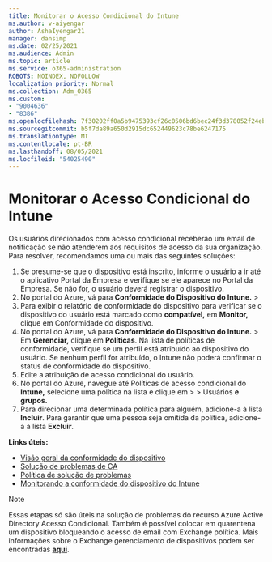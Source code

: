 ```yaml
---
title: Monitorar o Acesso Condicional do Intune
ms.author: v-aiyengar
author: AshaIyengar21
manager: dansimp
ms.date: 02/25/2021
ms.audience: Admin
ms.topic: article
ms.service: o365-administration
ROBOTS: NOINDEX, NOFOLLOW
localization_priority: Normal
ms.collection: Adm_O365
ms.custom:
- "9004636"
- "8386"
ms.openlocfilehash: 7f30202ff0a5b9475393cf26c0506bd6bec24f3d378052f24ebf7f327cf84689
ms.sourcegitcommit: b5f7da89a650d2915dc652449623c78be6247175
ms.translationtype: MT
ms.contentlocale: pt-BR
ms.lasthandoff: 08/05/2021
ms.locfileid: "54025490"
---
```

# <a name="monitor-intune-conditional-access"></a>Monitorar o Acesso Condicional do Intune

Os usuários direcionados com acesso condicional receberão um email de notificação se não atenderem aos requisitos de acesso da sua organização. Para resolver, recomendamos uma ou mais das seguintes soluções:

1. Se presume-se que o dispositivo está inscrito, informe o usuário a ir até o aplicativo Portal da Empresa e verifique se ele aparece no Portal da Empresa. Se não for, o usuário deverá registrar o dispositivo.
1. No portal do Azure, vá para **Conformidade do Dispositivo do Intune.**  >   
1. Para exibir o relatório de conformidade do dispositivo para verificar se o dispositivo do usuário está marcado como **compatível,** em **Monitor,** clique em Conformidade do dispositivo.
1. No portal do Azure, vá para **Conformidade do Dispositivo do Intune.**  >   Em **Gerenciar,** clique em **Políticas**. Na lista de políticas de conformidade, verifique se um perfil está atribuído ao dispositivo do usuário. Se nenhum perfil for atribuído, o Intune não poderá confirmar o status de conformidade do dispositivo.
1. Edite a atribuição de acesso condicional do usuário.
1. No portal do Azure, navegue até Políticas de acesso condicional do **Intune,** selecione uma política na lista e clique em  >    >  Usuários **e grupos.**
1. Para direcionar uma determinada política para alguém, adicione-a à lista **Incluir**. Para garantir que uma pessoa seja omitida da política, adicione-a à lista **Excluir**.

**Links úteis:**

- [Visão geral da conformidade do dispositivo](https://docs.microsoft.com/intune/device-compliance-get-started)
- [Solução de problemas de CA](https://docs.microsoft.com/intune/troubleshoot-conditional-access)
- [Política de solução de problemas](https://docs.microsoft.com/intune/troubleshoot-policies-in-microsoft-intune)
- [Monitorando a conformidade do dispositivo do Intune](https://docs.microsoft.com/intune/compliance-policy-monitor)

> [!NOTE]
> Essas etapas só são úteis na solução de problemas do recurso Azure Active Directory Acesso Condicional. Também é possível colocar em quarentena um dispositivo bloqueando o acesso de email com Exchange política. Mais informações sobre o Exchange gerenciamento de dispositivos podem ser encontradas [**aqui**](https://docs.microsoft.com/previous-versions/office/exchange-server-2010/ff959225(v=exchg.141)).
